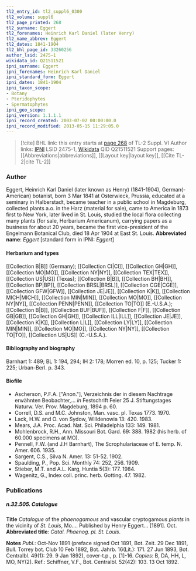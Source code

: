 ```yaml
---
tl2_entry_id: tl2_suppl6_0300
tl2_volume: suppl6
tl2_page_printed: 268
tl2_surname: Eggert
tl2_forenames: Heinrich Karl Daniel (later Henry)
tl2_name_abbrev: Eggert
tl2_dates: 1841-1904
tl2_bhl_page_id: 33260256
author_lsid: 2475-1
wikidata_id: Q21511521
ipni_surname: Eggert
ipni_forenames: Heinrich Karl Daniel
ipni_standard_form: Eggert
ipni_dates: 1841-1904
ipni_taxon_scope: 
- Botany
- Pteridophytes
- Spermatophytes
ipni_geo_scope: 
ipni_version: 1.1.1.1
ipni_record_created: 2003-07-02 00:00:00.0
ipni_record_modified: 2013-05-15 11:29:05.0
---
```


> [!cite] BHL link: this entry starts at [page 268](https://www.biodiversitylibrary.org/page/33260256) of TL-2 Suppl. VI
> Author links: [IPNI](https://www.ipni.org/a/2475-1) LSID 2475-1, [Wikidata](https://www.wikidata.org/wiki/Q21511521) QID Q21511521
> Support pages: [[Abbreviations|abbreviations]], [[Layout key|layout key]], [[Cite TL-2|cite TL-2]]

### Author

Eggert, Heinrich Karl Daniel (later known as Henry) (1841-1904), German(-American) botanist, born 3 Mar 1841 at Osterwieck, Prussia, educated at a seminary in Halberstadt, became teacher in a public school in Magdeburg, collected plants a.o. in the Harz (material for sale), came to America in 1873 first to New York, later lived in St. Louis, studied the local flora collecting many plants (for sale, Herbarium Americanum), carrying papers as a business for about 20 years, became the first vice-president of the Engelmann Botanical Club, died 18 Apr 1904 at East St. Louis. 
**Abbreviated name**: *Eggert* \[standard form in IPNI: *Eggert*\]

#### Herbarium and types

[[Collection B|B]] (Germany); [[Collection CI|CI]], [[Collection GH|GH]], [[Collection MO|MO]], [[Collection NY|NY]], [[Collection TEX|TEX]], [[Collection US|US]] (Texas); [[Collection B|B]], [[Collection BH|BH]], [[Collection BP|BP]], [[Collection BRSL|BRSL]], [[Collection CGE|CGE]], [[Collection GFW|GFW]], [[Collection JE|JE]], [[Collection K|K]], [[Collection MICH|MICH]], [[Collection MIN|MIN]], [[Collection MO|MO]], [[Collection NY|NY]], [[Collection PENN|PENN]], [[Collection TO|TO]] (E.-U.S.A.); [[Collection B|B]], [[Collection BUF|BUF]], [[Collection F|F]], [[Collection GB|GB]], [[Collection GH|GH]], [[Collection ILL|ILL]], [[Collection JE|JE]], [[Collection K|K]], [[Collection L|L]], [[Collection LY|LY]], [[Collection MIN|MIN]], [[Collection MO|MO]], [[Collection NY|NY]], [[Collection TO|TO]], [[Collection US|US]] (C.-U.S.A.).

#### Bibliography and biography

Barnhart 1: 489; BL 1: 194, 294; IH 2: 178; Morren ed. 10, p. 125; Tucker 1: 225; Urban-Berl. p. 343.

#### Biofile

- Ascherson, P.F.A. \["Anon."\], Verzeichnis der in diesem Nachtrage erwähnten Beobachter,... *in* Festschrift Feier 25 J. Stiftungstages Naturw. Ver. Prov. Magdeburg, 1894 p. 60.
- Correll, D.S. and M.C. Johnston, Man. vasc. pl. Texas 1773. 1970.
- Lack, H.W. and O. von Sydow, Willdenowia 13: 420. 1983.
- Mears, J.A. Proc. Acad. Nat. Sci. Philadelphia 133: 149. 1981.
- Mohlenbrock, R.H., Ann. Missouri Bot. Gard. 69: 388. 1982 (his herb. of 60.000 specimens at MO).
- Pennell, F.W. (and J.H Barnhart), The Scrophulariaceae of E. temp. N. Amer. 606. 1935.
- Sargent, C.S., Silva N. Amer. 13: 51-52. 1902.
- Spaulding, P., Pop. Sci. Monthly 74: 252, 256. 1909.
- Stieber, M.T. and A.L. Karg, Huntia 5(3): 177. 1984.
- Wagenitz, G., Index coll. princ. herb. Gotting. 47. 1982.

### Publications

##### n.32.505. Catalogue

**Title**
*Catalogue* of the *phaenogamous* and vascular cryptogamous *plants* in the vicinity of *St. Louis*, Mo.... Published by Henry Eggert... \[1891\]. Oct.
**Abbreviated title**: *Catal. Phaenog. pl. St. Louis*.

**Notes**
*Publ*.: Oct-Nov 1891 (preface signed Oct 1891, Bot. Zeit. 29 Dec 1891, Bull. Torrey bot. Club 10 Feb 1892, Bot. Jahrb. 16(Lit.): 171. 27 Jun 1893, Bot. Centralbl. 49(1): 29. 9 Jan 1892), cover-t.p., p. \[1\]-16. *Copies*: B, DA, HH, L, MO, NY(2).
Ref.: Schiffner, V.F., Bot. Centralbl. 52(42): 103. 13 Oct 1892.

